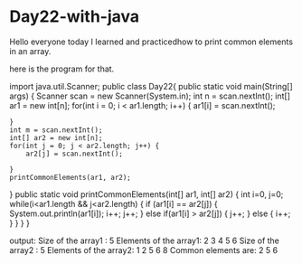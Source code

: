 # Day22-with-java

Hello everyone today I learned and practicedhow to print common elements in an array.

here is the program for that.

import java.util.Scanner;
public class Day22{
    public static void main(String[] args)
{
    Scanner scan = new Scanner(System.in);
    int n = scan.nextInt();
    int[] ar1 = new int[n];
    for(int i = 0; i < ar1.length; i++) {
        ar1[i] = scan.nextInt();
        
    }
    int m = scan.nextInt();
    int[] ar2 = new int[n];
    for(int j = 0; j < ar2.length; j++) {
        ar2[j] = scan.nextInt();
        
    }
    printCommonElements(ar1, ar2);
    
}
public static void printCommonElements(int[] ar1, int[] ar2)
{
    int i=0, j=0;
    while(i<ar1.length && j<ar2.length)
    {
        if (ar1[i] == ar2[j])
        {
            System.out.println(ar1[i]);
            i++;
            j++;
        }
        else if(ar1[i] > ar2[j])
        {
            j++;
        }
        else
        {
            i++;
        }
    }
}
}

output:
Size of the array1 : 5
Elements of the array1: 2 3 4 5 6
Size of the array2 : 5
Elements of the array2: 1 2 5 6 8
Common elements are: 2 5 6



